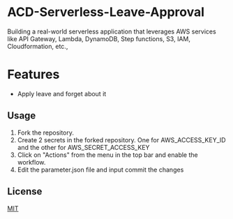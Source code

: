 # ACD-Serverless-Leave-Approval

Building a real-world serverless application that leverages AWS services like API Gateway, Lambda, DynamoDB, Step functions, S3, IAM, Cloudformation, etc.,
# Features
- Apply leave and forget about it

## Usage

1. Fork the repository.
2. Create 2 secrets in the forked repository. One for AWS_ACCESS_KEY_ID and the other for AWS_SECRET_ACCESS_KEY
3. Click on "Actions" from the menu in the top bar and enable the workflow.
4. Edit the parameter.json file and input commit the changes

## License

[MIT](https://choosealicense.com/licenses/mit/)
